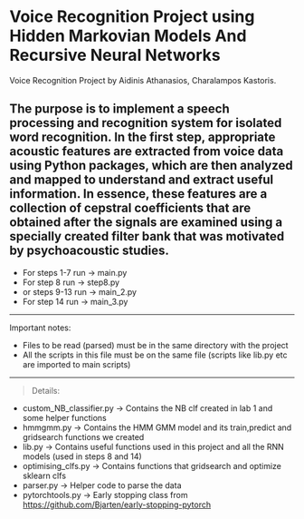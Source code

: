# Voice Recognition Project using Hidden Markovian Models And Recursive Neural Networks
Voice Recognition Project by Aidinis Athanasios, Charalampos Kastoris.

The purpose is to implement a speech processing and recognition system for isolated word recognition. In the first step, appropriate acoustic features are extracted from voice data using Python packages, which are then analyzed and mapped to understand and extract useful information. In essence, these features are a collection of cepstral coefficients that are obtained after the signals are examined using a specially created filter bank that was motivated by psychoacoustic studies.
----------------------------------------------------------------------
* For steps 1-7 run -> main.py
* For step 8 run -> step8.py
* or steps 9-13 run -> main_2.py
* For step 14 run -> main_3.py
----------------------------------------------------------------------
Important notes:
* Files to be read (parsed) must be in the same directory with the project
* All the scripts in this file must be on the same file 
(scripts like lib.py etc are imported to main scripts)
----------------------------------------------------------------------
>Details:
* custom_NB_classifier.py -> Contains the NB clf created in lab 1 and some helper functions
* hmmgmm.py -> Contains the HMM GMM model and its train,predict and gridsearch functions we created
* lib.py -> Contains useful functions used in this project and all the RNN models 
(used in steps 8 and 14)
* optimising_clfs.py -> Contains functions that gridsearch and optimize sklearn clfs
* parser.py -> Helper code to parse the data 
* pytorchtools.py -> Early stopping class from https://github.com/Bjarten/early-stopping-pytorch


